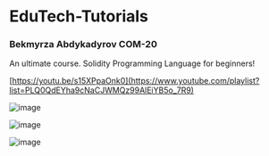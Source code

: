 # EduTech-Tutorials
### Bekmyrza Abdykadyrov COM-20
An ultimate course. Solidity Programming Language for beginners!

 [https://youtu.be/s15XPpaOnk0](https://www.youtube.com/playlist?list=PLQ0QdEYha9cNaCJWMQz99AlEiYB5o_7R9)


![image](https://github.com/Bekmyrzapro/EduTech-Tutorials/assets/74038682/b636f461-77e3-4a36-abb7-a849beff5c81)

![image](https://github.com/Bekmyrzapro/EduTech-Tutorials/assets/74038682/632d8c8e-496c-4b1e-b76b-78157cdc152c)

![image](https://github.com/Bekmyrzapro/EduTech-Tutorials/assets/74038682/18bea603-fba5-425b-a2a7-2f88a0423a63)
